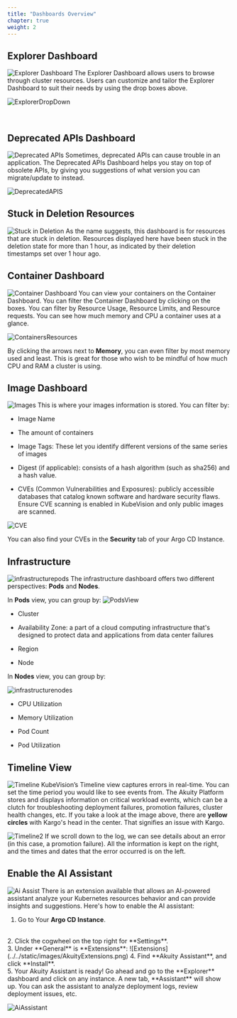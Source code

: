 ```yaml
---
title: "Dashboards Overview"
chapter: true
weight: 2
---
```



## Explorer Dashboard 
![Explorer Dashboard](../../static/images/KubeVisionExplorer.png)
The Explorer Dashboard allows users to browse through cluster resources. Users can customize and tailor the Explorer Dashboard to suit their needs by using the drop boxes above.

![ExplorerDropDown](../../static/images/KubeVisionExplorer2.png)

<br>

## Deprecated APIs Dashboard 
![Deprecated APIs](../../static/images/KubeVisionDeprecatedApis.png)
Sometimes, deprecated APIs can cause trouble in an application. The Deprecated APIs Dashboard helps you stay on top of obsolete APIs, by giving you suggestions of what version you can migrate/update to instead.

![DeprecatedAPIS](../../static/images/KubeVisionDeprecatedAPIs2.png)

## Stuck in Deletion Resources
![Stuck in Deletion](/aws-modernization-workshop-base-main/static/images/StuckinDeletionResources.png)
As the name suggests, this dashboard is for resources that are stuck in deletion. Resources displayed here have been stuck in the deletion state for more than 1 hour, as indicated by their deletion timestamps set over 1 hour ago.

## Container Dashboard
![Container Dashboard](../../static/images/KubeVisionContainers.png)
You can view your containers on the Container Dashboard. You can filter the Container Dashboard by clicking on the boxes. You can filter by Resource Usage, Resource Limits, and Resource requests. You can see how much memory and CPU a container uses at a glance.

![ContainersResources](../../static/images/KubeVisionContainersResource.png)

By clicking the arrows next to **Memory**, you can even filter by most memory used and least. This is great for those who wish to be mindful of how much CPU and RAM a cluster is using.

## Image Dashboard
![Images](../../static/images/KubeVisionImages.png)
This is where your images information is stored. You can filter by:

- Image Name

- The amount of containers

- Image Tags: These let you identify different versions of the same series of images

- Digest (if applicable): consists of a hash algorithm (such as sha256) and a hash value.

- CVEs (Common Vulnerabilities and Exposures): publicly accessible databases that catalog known software and hardware security flaws. Ensure CVE scanning is enabled in KubeVision and only public images are scanned.

![CVE](../../static/images/KubeVisionCVEs.png)

You can also find your CVEs in the **Security** tab of your Argo CD Instance.

## Infrastructure
![infrastructurepods](../../static/images/InfrastructurePods.png)
The infrastructure dashboard offers two different perspectives: **Pods** and **Nodes**. 

In **Pods** view, you can group by:
![PodsView](../../static/images/InfrastructurePodsrunning.png)

- Cluster

- Availability Zone: a part of a cloud computing infrastructure that's designed to protect data and applications from data center failures

- Region

- Node


In **Nodes** view, you can group by:

![infrastructurenodes](../../static/images/InfrastructureNode.png)

- CPU Utilization

- Memory Utilization

- Pod Count

- Pod Utilization



## Timeline View
![Timeline](../../static/images/KubeVisionTimeline1.png)
KubeVision’s Timeline view captures errors in real-time. You can set the time period you would like to see events from. The Akuity Platform stores and displays information on critical workload events, which can be a clutch for troubleshooting deployment failures, promotion failures, cluster health changes, etc. If you take a look at the image above, there are **yellow circles** with Kargo's head in the center. That signifies an issue with Kargo.

![Timeline2](../../static/images/KubeVisionTimeline2.png)
If we scroll down to the log, we can see details about an error (in this case, a promotion failure). All the information is kept on the right, and the times and dates that the error occurred is on the left. 

## Enable the AI Assistant
![Ai Assist](../../static/images/AkuityAssistant.png)
There is an extension available that allows an AI-powered assistant analyze your Kubernetes resources behavior and can provide insights and suggestions. Here's how to enable the AI assistant:
1. Go to Your **Argo CD Instance**.
<br>
2. Click the cogwheel on the top right for **Settings**.
<br>
3. Under **General** is **Extensions**:
![Extensions](../../static/images/AkuityExtensions.png)
4. Find **Akuity Assistant**, and click **Install**.
<br>
5. Your Akuity Assistant is ready! Go ahead and go to the **Explorer** dashboard and click on any instance. A new tab, **Assistant** will show up. You can ask the assistant to analyze deployment logs, review deployment issues, etc.

![AiAssistant](../../static/images/AkuityAIAssist2.png)

